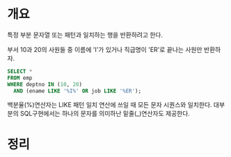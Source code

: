 <!-- Date: 2025-01-12 -->
<!-- Update Date: 2025-01-12 -->
<!-- File ID: b97b47d0-04f4-4b0f-b47d-71fccf4f6de7 -->
<!-- Author: Seoyeon Jang -->

# 개요

특정 부분 문자열 또는 패턴과 일치하는 행을 반환하려고 한다.

부서 10과 20의 사원들 중 이름에 'I'가 있거나 직급명이 'ER'로 끝나는 사원만 반환하자.

```sql
SELECT *
FROM emp
WHERE deptno IN (10, 20)
  AND (ename LIKE '%I%' OR job LIKE '%ER');
```
백분율(%)연산자는 LIKE 패턴 일치 연산에 쓰일 때 모든 문자 시퀀스와 일치한다.
대부분의 SQL구현에서는 하나의 문자를 의미하난 밑줄(_)연산자도 제공한다.

# 정리


